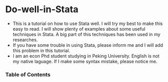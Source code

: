 # Do-well-in-Stata

- This is a tutorial on how to use Stata well. I will try my best to make this easy to read. I will show plenty of examples about some useful techniques in Stata. A big part of this techniques has been used in my researches.
- If you have some trouble in using Stata, please inform me and I will add this problem in this tutorial.
- I am an econ Phd student studying in Peking University. English is not my native laguage. If I make some syntax mistake, please notice me.

### Table of Contents
